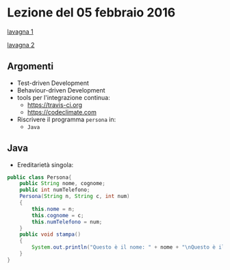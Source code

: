 # Lezione del 05 febbraio 2016

[lavagna 1](https://goo.gl/photos/3hHt7XH5YoBBX4Ay8)

[lavagna 2](https://goo.gl/photos/brUjNQbZZdfs6JPz8)

## Argomenti

* Test-driven Development
* Behaviour-driven Development
* tools per l'integrazione continua:
  * https://travis-ci.org
  * https://codeclimate.com
* Riscrivere il programma `persona` in:
  * `Java`

## Java

* Ereditarietà singola:
```java
public class Persona{
	public String nome, cognome;
	public int numTelefono;
	Persona(String n, String c, int num)
	{
		this.nome = n;
		this.cognome = c;
		this.numTelefono = num;
	}
	public void stampa()
	{
		System.out.println("Questo è il nome: " + nome + "\nQuesto è il cognome: " + cognome + "\nE puoi chiamarlo qui: " + numTelefono);
	}
}
```
